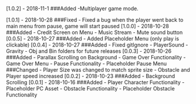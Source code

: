 [1.0.2] - 2018-11-1
###Added 
	-Multiplayer game mode.
			
[1.0.1] - 2018-10-28
###Fixed
	- Fixed a bug when the player went back to main menu from pause, game will start paused
[1.0.0] - 2018-10-28
###Added
	- Credit Screen on Menu
	- Music Stream
	- Mute sound button
[0.0.5] - 2018-10-27
###Added
	- Added Placeholder Menu (only play is clickable)
[0.0.4] - 2018-10-27
###Added
	- Fixed gitIgnore
	- PlayerSound
	- Gravity
	- Obj and Bin folders for future releases
[0.0.3] - 2018-10-26
###Added
	- Parallax Scrolling on Background
	- Game Over Functionality
	- Game Over Menu
	- Pause Functionality
	- Placeholder Pause Menu
###Changed
	- Player Size was changed to match sprite size
	- Obstacle and Player speed increased
[0.0.2] - 2018-10-23
###Added
	- Background Scrolling
[0.0.1] - 2018-10-16
###Added
	- Player Character Functionality
	- Placeholder PC Asset
	- Obstacle Functionality
	- Placeholder Obstacle Functionality


